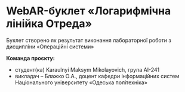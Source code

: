 # WebAR-буклет «Логарифмічна лінійка Отреда»

Буклет створено як результат виконання лабораторної роботи з дисципліни «Операційні системи»  

**Команда проєкту:**  
- студент(ка) Karaulnyi Maksym Mikolayovich, група  AI-241
- викладач – Блажко О.А., доцент кафедри інформаційних систем Національного університету «Одеська політехніка»
